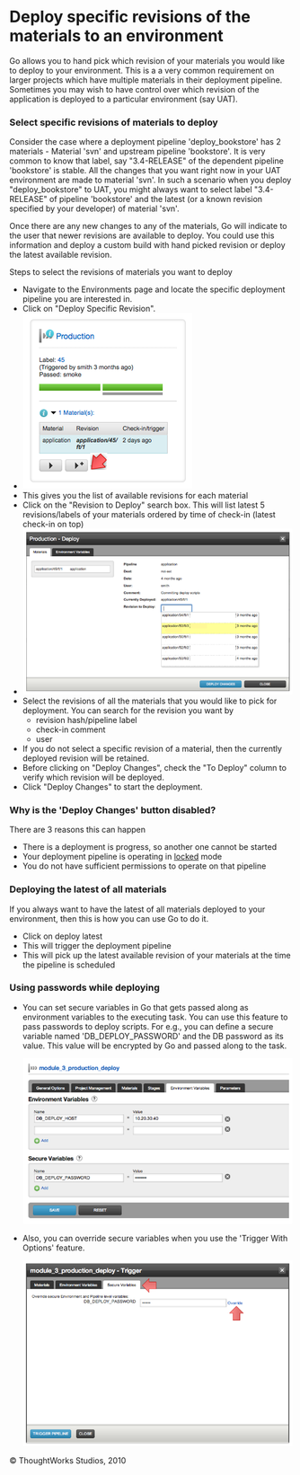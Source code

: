 
 

Deploy specific revisions of the materials to an environment
============================================================

Go allows you to hand pick which revision of your materials you would
like to deploy to your environment. This is a a very common requirement
on larger projects which have multiple materials in their deployment
pipeline. Sometimes you may wish to have control over which revision of
the application is deployed to a particular environment (say UAT).

### Select specific revisions of materials to deploy

Consider the case where a deployment pipeline 'deploy\_bookstore' has 2
materials - Material 'svn' and upstream pipeline 'bookstore'. It is very
common to know that label, say "3.4-RELEASE" of the dependent pipeline
'bookstore' is stable. All the changes that you want right now in your
UAT environment are made to material 'svn'. In such a scenario when you
deploy "deploy\_bookstore" to UAT, you might always want to select label
"3.4-RELEASE" of pipeline 'bookstore' and the latest (or a known
revision specified by your developer) of material 'svn'.

Once there are any new changes to any of the materials, Go will indicate
to the user that newer revisions are available to deploy. You could use
this information and deploy a custom build with hand picked revision or
deploy the latest available revision.

Steps to select the revisions of materials you want to deploy

-   Navigate to the Environments page and locate the specific deployment
    pipeline you are interested in.
-   Click on "Deploy Specific Revision".
-   ![](../resources/images/cruise/release_manager/release_to_production/new_revisions.png)
-   This gives you the list of available revisions for each material
-   Click on the "Revision to Deploy" search box. This will list latest
    5 revisions/labels of your materials ordered by time of check-in
    (latest check-in on top)
-   ![](../resources/images/cruise/release_manager/release_to_production/see_all_materials.png)
-   Select the revisions of all the materials that you would like to
    pick for deployment. You can search for the revision you want by
    -   revision hash/pipeline label
    -   check-in comment
    -   user
-   If you do not select a specific revision of a material, then the
    currently deployed revision will be retained.
-   Before clicking on "Deploy Changes", check the "To Deploy" column to
    verify which revision will be deployed.
-   Click "Deploy Changes" to start the deployment.

### Why is the 'Deploy Changes' button disabled?

There are 3 reasons this can happen

-   There is a deployment is progress, so another one cannot be started
-   Your deployment pipeline is operating in
    [locked](admin_lock_pipelines.md) mode
-   You do not have sufficient permissions to operate on that pipeline

### Deploying the latest of all materials

If you always want to have the latest of all materials deployed to your
environment, then this is how you can use Go to do it.

-   Click on deploy latest
-   This will trigger the deployment pipeline
-   This will pick up the latest available revision of your materials at
    the time the pipeline is scheduled

### Using passwords while deploying

-   You can set secure variables in Go that gets passed along as
    environment variables to the executing task. You can use this
    feature to pass passwords to deploy scripts. For e.g., you can
    define a secure variable named 'DB\_DEPLOY\_PASSWORD' and the DB
    password as its value. This value will be encrypted by Go and passed
    along to the task.

    ![](../resources/images/cruise/release_manager/release_to_production/secure_variables_admin.png)

-   Also, you can override secure variables when you use the 'Trigger
    With Options' feature.

    ![](../resources/images/cruise/release_manager/release_to_production/secure_variables_trigger.png)





© ThoughtWorks Studios, 2010


